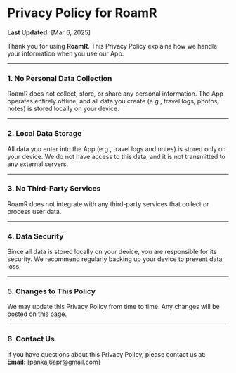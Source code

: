 # Privacy Policy for RoamR  
**Last Updated:** [Mar 6, 2025]  

Thank you for using **RoamR**. This Privacy Policy explains how we handle your information when you use our App.  

---

### **1. No Personal Data Collection**  
RoamR does not collect, store, or share any personal information. The App operates entirely offline, and all data you create (e.g., travel logs, photos, notes) is stored locally on your device.  

---

### **2. Local Data Storage**  
All data you enter into the App (e.g., travel logs and notes) is stored only on your device. We do not have access to this data, and it is not transmitted to any external servers.  

---

### **3. No Third-Party Services**  
RoamR does not integrate with any third-party services that collect or process user data.  

---

### **4. Data Security**  
Since all data is stored locally on your device, you are responsible for its security. We recommend regularly backing up your device to prevent data loss.  

---

### **5. Changes to This Policy**  
We may update this Privacy Policy from time to time. Any changes will be posted on this page.  

---

### **6. Contact Us**  
If you have questions about this Privacy Policy, please contact us at:  
**Email:** [pankaj6apr@gmail.com]  
